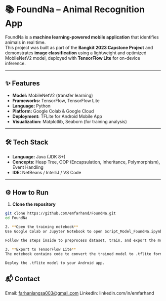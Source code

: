 # 📚 FoundNa – Animal Recognition App

FoundNa is a **machine learning-powered mobile application** that identifies animals in real time.  
This project was built as part of the **Bangkit 2023 Capstone Project** and demonstrates **image classification** using a lightweight and optimized MobileNetV2 model, deployed with **TensorFlow Lite** for on-device inference.

---

## ✨ Features

- **Model:** MobileNetV2 (transfer learning)
- **Frameworks:** TensorFlow, TensorFlow Lite
- **Language:** Python
- **Platform:** Google Colab & Google Cloud
- **Deployment:** TFLite for Android Mobile App
- **Visualization:** Matplotlib, Seaborn (for training analysis)

---

## 🛠️ Tech Stack

- **Language:** Java (JDK 8+)
- **Concepts:** Heap Tree, OOP (Encapsulation, Inheritance, Polymorphism), Event Handling
- **IDE:** NetBeans / IntelliJ / VS Code

---

## ⚙️ How to Run

1. **Clone the repository**

```bash
git clone https://github.com/emfarhand/FoundNa.git
cd FoundNa

2. **Open the training notebook**
Use Google Colab or Jupyter Notebook to open Script_Model_FoundNa.ipynb.

Follow the steps inside to preprocess dataset, train, and export the model.

3. **Export to TensorFlow Lite**
The notebook contains code to convert the trained model to .tflite format.

Deploy the .tflite model to your Android app.

```

## 📬 Contact

Email: farhanlangsa003@gmail.com
LinkedIn: linkedin.com/in/emfarhand
